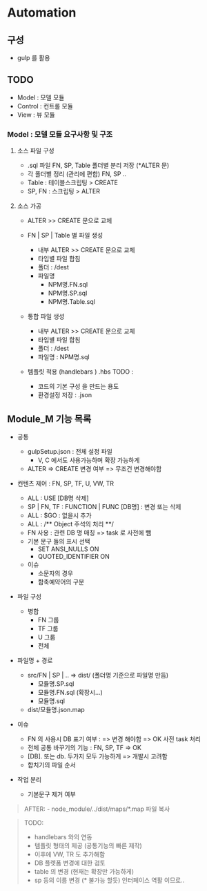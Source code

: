 # Automation

## 구성
- gulp 를 활용


## TODO
- Model : 모델 모듈
- Control : 컨트롤 모듈
- View : 뷰 모듈



### Model : 모델 모듈 요구사항 및 구조

1. 소스 파일 구성
    - .sql 파일 FN, SP, Table 폴더별 분리 저장 (*ALTER 문)
    - 각 폴더별 정리 (관리에 편함) FN, SP ..
    - Table : 테이블스크립팅 > CREATE
    - SP, FN : 스크립팅 > ALTER

2. 소스 가공
    - ALTER >> CREATE 문으로 교체
    
    - FN | SP | Table 별 파일 생성
        + 내부 ALTER >> CREATE 문으로 교체
        + 타입별 파일 합침
        + 폴더 : /dest
        + 파일명 
            * NPM명.FN.sql
            * NPM명.SP.sql
            * NPM명.Table.sql
    
    - 통합 파일 생성
        + 내부 ALTER >> CREATE 문으로 교체
        + 타입별 파일 합침 
        + 폴더 : /dest           
        + 파일명 : NPM명.sql
    
    - 템플릿 적용 (handlebars )  .hbs       TODO :
        + 코드의 기본 구성 을 만드는 용도
        + 환경설정 저장 : .json


## Module_M 기능 목록
 - 공통
    - gulpSetup.json : 전체 설정 파일
        + V, C 에서도 사용가능하며 확장 가능하게
    - ALTER => CREATE 변경 여부 => 무조건 변경해야함

 - 컨텐츠 제어 : FN, SP, TF, U, VW, TR
    + ALL : USE [DB명 삭제]
    + SP | FN, TF : FUNCTION | FUNC [DB명] : 변경 또는 삭제
    + ALL : $GO : 없을시 추가
    + ALL : /** Object 주석의 처리 **/
    + FN 사용 : 관련 DB 명 매칭 => task 로 사전에 뺌
    + 기본 문구 들의 표시 선택
        * SET ANSI_NULLS ON
        * QUOTED_IDENTIFIER ON
    + 이슈
        * 소문자의 경우 
        * 함축예약어의 구분
    
 - 파일 구성
    - 병합
        + FN 그룹
        + TF 그룹
        + U 그룹
        + 전체 

 - 파일명 + 경로
    - src/FN | SP | ..  => dist/  (폴더명 기준으로 파일명 만듬)
        + 모듈명.SP.sql
        + 모듈명.FN.sql (확장시...)
        + 모듈명.sql
    - dist/모듈명.json.map

- 이슈
    + FN 의 사용시 DB 표기 여부 : => 변경 해야함 => OK 사전 task 처리
    + 전체 공통 바꾸기의 기능 : FN, SP, TF => OK
    + [DB].  또는 db. 두가지 모두 가능하게 => 개발시 고려함
    + 합치기의 파일 순서

- 작업 분리
    + 기본문구 제거 여부

> AFTER:
    - node_module/../dist/maps/*.map 파일 복사

> TODO:
>- handlebars 와의 연동
>- 템플릿 형태의 제공 (공통기능의 빠른 제작)
>- 이후에 VW, TR 도 추가해함
>- DB 플렛폼 변경에 대한 검토
>- table 의 변경  (현재는 확장만 가능하게)
>- sp 등의 이름 변경 (* 불가능 할듯)  인터페이스 역활 이므로..